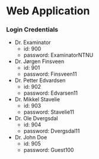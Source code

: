 # Web Application


### Login Credentials

* Dr. Examinator
  * id: 900
  * password: ExaminatorNTNU
* Dr. Jørgen Finsveen
  * id: 901
  * password: Finsveen11
* Dr. Petter Edvardsen
  * id: 902
  * password: Edvarsen11
* Dr. Mikkel Stavelie
  * id: 903
  * password: Stavelie11
* Dr. Ole Dvergsdal
  * id: 904
  * password: Dvergsdal11
* Dr. John Doe
  * id: 905
  * password: Guest100
